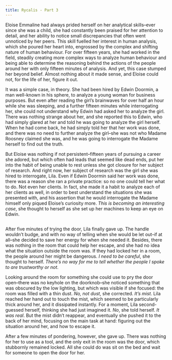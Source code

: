 ```yaml
---
title: Rycalis - Part 3
---
```

Eloise Emmaline had always prided herself on her analytical skills–ever since she was a child, she had constantly been praised for her attention to detail, and her ability to notice small discrepancies that often went unnoticed by her peers. This skill fuelled her interest in human analysis, which she poured her heart into, engrossed by the complex and shifting nature of human behaviour. For over fifteen years, she had worked in the field, steadily creating more complex ways to analyze human behaviour and being able to determine the reasoning behind the actions of the people around her with only fifteen minutes of analysis. And yet, this case stumped her beyond belief. Almost nothing about it made sense, and Eloise could not, for the life of her, figure it out.

It was a simple case, in theory. She had been hired by Edwin Doormin, a man well-known in his sphere, to analyze a young woman for business purposes. But even after reading the girl’s brainwaves for over half an hour while she was sleeping, and a further fifteen minutes while interrogating her, she could not understand why Edwin had asked her to analyze the girl. There was nothing strange about her, and she reported this to Edwin, who had simply glared at her and told he was going to analyze the girl herself. When he had come back, he had simply told her that her work was done, and there was no need to further analyze the girl–she was not who Madame Roosney claimed she was, and he was going to interrogate the Madame herself to find out the truth.
	
But Eloise was nothing if not persistent–fifteen years of pursuing a career she adored, but which often had leads that seemed like dead ends, put her into the habit of being unable to rest unless she got closure for her subject of research. And right now, her subject of research was the girl she was hired to interrogate, Lila. Even if Edwin Doormin said her work was done, there was a reason she ran a private practice: so no one could tell her what to do. Not even her clients. In fact, she made it a habit to analyze each of her clients as well, in order to best understand the situations she was presented with, and his assertion that he would interrogate the Madame himself only piqued Eloise’s curiosity more. *This is becoming an interesting case*, she thought to herself as she set up her machines to keep an eye on Edwin.
##  
After five minutes of trying the door, Lila finally gave up. The handle wouldn’t budge, and with no way of telling when she would be let out–if at all–she decided to save her energy for when she needed it. Besides, there was nothing in the room that could help her escape, and she had no idea what the situation outside the room was. If they had locked her in a room, the people around her might be dangerous. *I need to be careful*, she thought to herself. *There’s no way for me to tell whether the people I spoke to are trustworthy or not*.
	
Looking around the room for something she could use to pry the door open–there was no keyhole on the doorknob–she noticed something that was obscured by the low lighting, but which was visible if she focused: the room was filled with a thin dust. *No, not dust*, she corrected. *It’s mist*. Lila reached her hand out to touch the mist, which seemed to be particularly thick around her, and it dissipated instantly. For a moment, Lila second-guessed herself, thinking she had just imagined it. *No*, she told herself. *It was real*. But the mist didn’t reappear, and eventually she pushed it to the back of her mind, focusing on the main task at hand: figuring out the situation around her, and how to escape it.

After a few minutes of pondering, however, she gave up. There was nothing for her to use as a tool, and the only exit in the room was the door, which stubbornly remained locked. All she could do was sit on the bed and wait for someone to open the door for her.